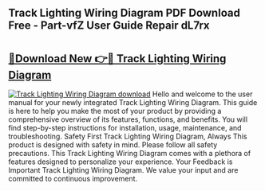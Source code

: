 ## Track Lighting Wiring Diagram PDF Download Free - Part-vfZ User Guide Repair dL7rx

# <h2><a href="http://dft53r.blite.top/?on=Track+Lighting+Wiring+Diagram">🔗Download New 👉🔴 Track Lighting Wiring Diagram</a></h2>

[![Track Lighting Wiring Diagram download](https://i.imgur.com/lujVjoI.png)](http://dft53r.blite.top/?on=Track+Lighting+Wiring+Diagram)
Hello and welcome to the user manual for your newly integrated Track Lighting Wiring Diagram. This guide is here to help you make the most of your product by providing a comprehensive overview of its features, functions, and benefits. You will find step-by-step instructions for installation, usage, maintenance, and troubleshooting. Safety First Track Lighting Wiring Diagram, Always This product is designed with safety in mind. Please follow all safety precautions. This Track Lighting Wiring Diagram comes with a plethora of features designed to personalize your experience. Your Feedback is Important Track Lighting Wiring Diagram. We value your input and are committed to continuous improvement.
